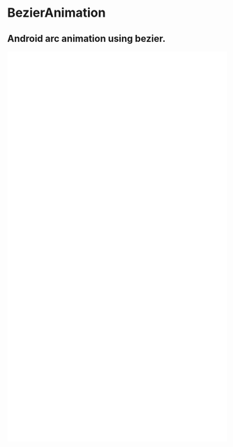 # BezierAnimation

## Android arc animation using bezier.

![](https://raw.githubusercontent.com/hfrommane/BezierAnimation/master/images/animation_image.gif)